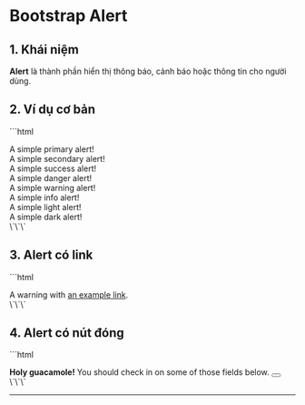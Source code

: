 # Bootstrap Alert

## 1. Khái niệm
**Alert** là thành phần hiển thị thông báo, cảnh báo hoặc thông tin cho người dùng.

## 2. Ví dụ cơ bản
\`\`\`html
<div class="alert alert-primary" role="alert">A simple primary alert!</div>
<div class="alert alert-secondary" role="alert">A simple secondary alert!</div>
<div class="alert alert-success" role="alert">A simple success alert!</div>
<div class="alert alert-danger" role="alert">A simple danger alert!</div>
<div class="alert alert-warning" role="alert">A simple warning alert!</div>
<div class="alert alert-info" role="alert">A simple info alert!</div>
<div class="alert alert-light" role="alert">A simple light alert!</div>
<div class="alert alert-dark" role="alert">A simple dark alert!</div>
\`\`\`

## 3. Alert có link
\`\`\`html
<div class="alert alert-warning" role="alert">
  A warning with <a href="#" class="alert-link">an example link</a>.
</div>
\`\`\`

## 4. Alert có nút đóng
\`\`\`html
<div class="alert alert-warning alert-dismissible fade show" role="alert">
  <strong>Holy guacamole!</strong> You should check in on some of those fields below.
  <button type="button" class="btn-close" data-bs-dismiss="alert" aria-label="Close"></button>
</div>
\`\`\`

---